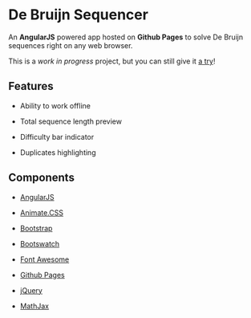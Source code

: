 # De Bruijn Sequencer

An **AngularJS** powered app hosted on **Github Pages** to solve De Bruijn sequences right on any web browser.

This is a *work in progress* project, but you can still give it [a try](https://sm2g.github.io/de-bruijn-sequencer/)!

## Features

* Ability to work offline

* Total sequence length preview

* Difficulty bar indicator

* Duplicates highlighting

## Components

* [AngularJS](https://angularjs.org)

* [Animate.CSS](https://daneden.github.io/animate.css)

* [Bootstrap](http://getbootstrap.com)

* [Bootswatch](http://bootswatch.com)

* [Font Awesome](http://fontawesome.io)

* [Github Pages](https://pages.github.com)

* [jQuery](http://jquery.com)

* [MathJax](http://www.mathjax.org)

